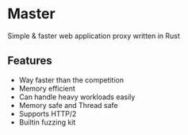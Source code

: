 # Master
Simple & faster web application proxy written in Rust

## Features
- Way faster than the competition
- Memory efficient
- Can handle heavy workloads easily
- Memory safe and Thread safe
- Supports HTTP/2
- Builtin fuzzing kit 
